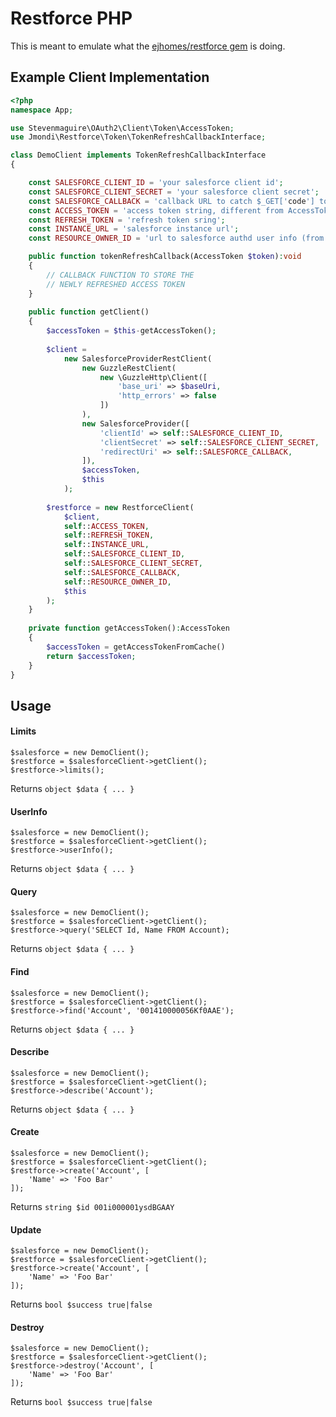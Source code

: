 # Restforce PHP

This is meant to emulate what the [ejhomes/restforce gem](https://github.com/ejholmes/restforce) is doing.

## Example Client Implementation

```php
<?php
namespace App;

use Stevenmaguire\OAuth2\Client\Token\AccessToken;
use Jmondi\Restforce\Token\TokenRefreshCallbackInterface;

class DemoClient implements TokenRefreshCallbackInterface
{

    const SALESFORCE_CLIENT_ID = 'your salesforce client id';
    const SALESFORCE_CLIENT_SECRET = 'your salesforce client secret';
    const SALESFORCE_CALLBACK = 'callback URL to catch $_GET['code'] to generate AccessToken';
    const ACCESS_TOKEN = 'access token string, different from AccessToken object';
    const REFRESH_TOKEN = 'refresh token sring';
    const INSTANCE_URL = 'salesforce instance url';
    const RESOURCE_OWNER_ID = 'url to salesforce authd user info (from AccessToken)';

    public function tokenRefreshCallback(AccessToken $token):void
    {
        // CALLBACK FUNCTION TO STORE THE
        // NEWLY REFRESHED ACCESS TOKEN
    }
    
    public function getClient()
    {
        $accessToken = $this-getAccessToken();
        
        $client =
            new SalesforceProviderRestClient(
                new GuzzleRestClient(
                    new \GuzzleHttp\Client([
                        'base_uri' => $baseUri,
                        'http_errors' => false
                    ])
                ),
                new SalesforceProvider([
                    'clientId' => self::SALESFORCE_CLIENT_ID,
                    'clientSecret' => self::SALESFORCE_CLIENT_SECRET,
                    'redirectUri' => self::SALESFORCE_CALLBACK,
                ]),
                $accessToken,
                $this
            );
        
        $restforce = new RestforceClient(
            $client,
            self::ACCESS_TOKEN,
            self::REFRESH_TOKEN,
            self::INSTANCE_URL,
            self::SALESFORCE_CLIENT_ID,
            self::SALESFORCE_CLIENT_SECRET,
            self::SALESFORCE_CALLBACK,
            self::RESOURCE_OWNER_ID,
            $this
        );
    }
    
    private function getAccessToken():AccessToken
    {
        $accessToken = getAccessTokenFromCache()
        return $accessToken;
    }
}
```

## Usage

#### Limits
```
$salesforce = new DemoClient();
$restforce = $salesforceClient->getClient();
$restforce->limits();
```
Returns `object $data { ... }` 


#### UserInfo
```
$salesforce = new DemoClient();
$restforce = $salesforceClient->getClient();
$restforce->userInfo();
```
Returns `object $data { ... }` 

#### Query
```
$salesforce = new DemoClient();
$restforce = $salesforceClient->getClient();
$restforce->query('SELECT Id, Name FROM Account);
```
Returns `object $data { ... }` 

#### Find
```
$salesforce = new DemoClient();
$restforce = $salesforceClient->getClient();
$restforce->find('Account', '001410000056Kf0AAE');
```
Returns `object $data { ... }` 

#### Describe
```
$salesforce = new DemoClient();
$restforce = $salesforceClient->getClient();
$restforce->describe('Account');
```
Returns `object $data { ... }` 


#### Create
```
$salesforce = new DemoClient();
$restforce = $salesforceClient->getClient();
$restforce->create('Account', [
    'Name' => 'Foo Bar'
]);
```
Returns `string $id 001i000001ysdBGAAY` 

#### Update
```
$salesforce = new DemoClient();
$restforce = $salesforceClient->getClient();
$restforce->create('Account', [
    'Name' => 'Foo Bar'
]);
```
Returns `bool $success true|false`
 
#### Destroy
```
$salesforce = new DemoClient();
$restforce = $salesforceClient->getClient();
$restforce->destroy('Account', [
    'Name' => 'Foo Bar'
]);
```
Returns `bool $success true|false`

